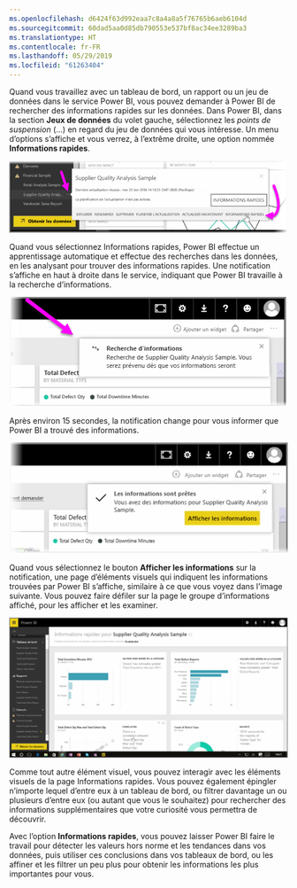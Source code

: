 ```yaml
---
ms.openlocfilehash: d6424f63d992eaa7c8a4a8a5f76765b6aeb6104d
ms.sourcegitcommit: 60dad5aa0d85db790553e537bf8ac34ee3289ba3
ms.translationtype: HT
ms.contentlocale: fr-FR
ms.lasthandoff: 05/29/2019
ms.locfileid: "61263404"
---
```

Quand vous travaillez avec un tableau de bord, un rapport ou un jeu de données dans le service Power BI, vous pouvez demander à Power BI de rechercher des informations rapides sur les données. Dans Power BI, dans la section **Jeux de données** du volet gauche, sélectionnez les *points de suspension* (...) en regard du jeu de données qui vous intéresse. Un menu d’options s’affiche et vous verrez, à l’extrême droite, une option nommée **Informations rapides**.

![](media/4-1a-quick-insights/4-1a_1.png)

Quand vous sélectionnez Informations rapides, Power BI effectue un apprentissage automatique et effectue des recherches dans les données, en les analysant pour trouver des informations rapides. Une notification s’affiche en haut à droite dans le service, indiquant que Power BI travaille à la recherche d’informations.

![](media/4-1a-quick-insights/4-1a_2.png)

Après environ 15 secondes, la notification change pour vous informer que Power BI a trouvé des informations.

![](media/4-1a-quick-insights/4-1a_3.png)

Quand vous sélectionnez le bouton **Afficher les informations** sur la notification, une page d’éléments visuels qui indiquent les informations trouvées par Power BI s’affiche, similaire à ce que vous voyez dans l’image suivante. Vous pouvez faire défiler sur la page le groupe d’informations affiché, pour les afficher et les examiner.

![](media/4-1a-quick-insights/4-1a_4.png)

Comme tout autre élément visuel, vous pouvez interagir avec les éléments visuels de la page Informations rapides. Vous pouvez également épingler n’importe lequel d’entre eux à un tableau de bord, ou filtrer davantage un ou plusieurs d’entre eux (ou autant que vous le souhaitez) pour rechercher des informations supplémentaires que votre curiosité vous permettra de découvrir.

Avec l’option **Informations rapides**, vous pouvez laisser Power BI faire le travail pour détecter les valeurs hors norme et les tendances dans vos données, puis utiliser ces conclusions dans vos tableaux de bord, ou les affiner et les filtrer un peu plus pour obtenir les informations les plus importantes pour vous.

